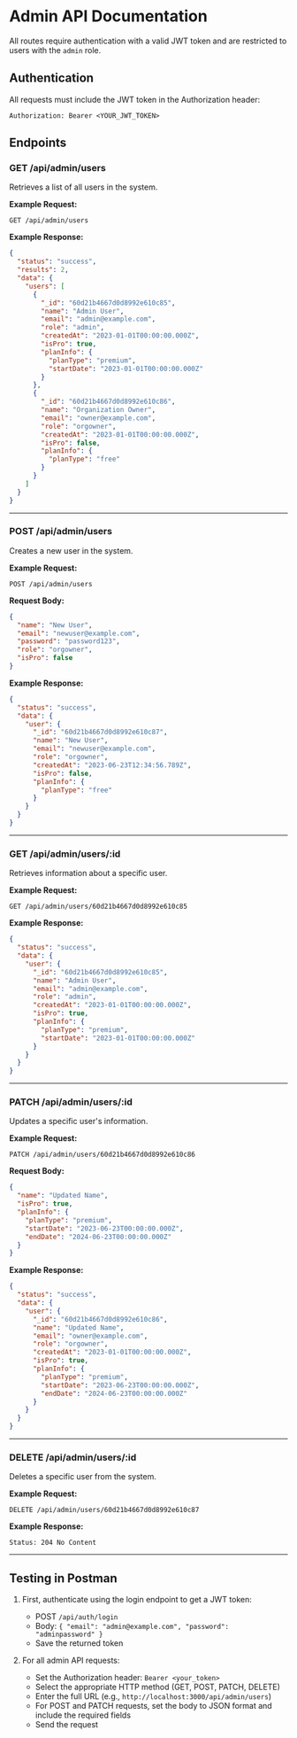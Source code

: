 # Admin API Documentation

All routes require authentication with a valid JWT token and are restricted to users with the `admin` role.

## Authentication

All requests must include the JWT token in the Authorization header:

```
Authorization: Bearer <YOUR_JWT_TOKEN>
```

## Endpoints

### GET /api/admin/users

Retrieves a list of all users in the system.

**Example Request:**
```
GET /api/admin/users
```

**Example Response:**
```json
{
  "status": "success",
  "results": 2,
  "data": {
    "users": [
      {
        "_id": "60d21b4667d0d8992e610c85",
        "name": "Admin User",
        "email": "admin@example.com",
        "role": "admin",
        "createdAt": "2023-01-01T00:00:00.000Z",
        "isPro": true,
        "planInfo": {
          "planType": "premium",
          "startDate": "2023-01-01T00:00:00.000Z"
        }
      },
      {
        "_id": "60d21b4667d0d8992e610c86",
        "name": "Organization Owner",
        "email": "owner@example.com",
        "role": "orgowner",
        "createdAt": "2023-01-01T00:00:00.000Z",
        "isPro": false,
        "planInfo": {
          "planType": "free"
        }
      }
    ]
  }
}
```

---

### POST /api/admin/users

Creates a new user in the system.

**Example Request:**
```
POST /api/admin/users
```

**Request Body:**
```json
{
  "name": "New User",
  "email": "newuser@example.com",
  "password": "password123",
  "role": "orgowner",
  "isPro": false
}
```

**Example Response:**
```json
{
  "status": "success",
  "data": {
    "user": {
      "_id": "60d21b4667d0d8992e610c87",
      "name": "New User",
      "email": "newuser@example.com",
      "role": "orgowner",
      "createdAt": "2023-06-23T12:34:56.789Z",
      "isPro": false,
      "planInfo": {
        "planType": "free"
      }
    }
  }
}
```

-----------------------------------------------------------

### GET /api/admin/users/:id

Retrieves information about a specific user.

**Example Request:**
```
GET /api/admin/users/60d21b4667d0d8992e610c85
```

**Example Response:**
```json
{
  "status": "success",
  "data": {
    "user": {
      "_id": "60d21b4667d0d8992e610c85",
      "name": "Admin User",
      "email": "admin@example.com",
      "role": "admin",
      "createdAt": "2023-01-01T00:00:00.000Z",
      "isPro": true,
      "planInfo": {
        "planType": "premium",
        "startDate": "2023-01-01T00:00:00.000Z"
      }
    }
  }
}
```

---

### PATCH /api/admin/users/:id

Updates a specific user's information.

**Example Request:**
```
PATCH /api/admin/users/60d21b4667d0d8992e610c86
```

**Request Body:**
```json
{
  "name": "Updated Name",
  "isPro": true,
  "planInfo": {
    "planType": "premium",
    "startDate": "2023-06-23T00:00:00.000Z",
    "endDate": "2024-06-23T00:00:00.000Z"
  }
}
```

**Example Response:**
```json
{
  "status": "success",
  "data": {
    "user": {
      "_id": "60d21b4667d0d8992e610c86",
      "name": "Updated Name",
      "email": "owner@example.com",
      "role": "orgowner",
      "createdAt": "2023-01-01T00:00:00.000Z",
      "isPro": true,
      "planInfo": {
        "planType": "premium",
        "startDate": "2023-06-23T00:00:00.000Z",
        "endDate": "2024-06-23T00:00:00.000Z"
      }
    }
  }
}
```

-----------------------------------------------------------

### DELETE /api/admin/users/:id

Deletes a specific user from the system.

**Example Request:**
```
DELETE /api/admin/users/60d21b4667d0d8992e610c87
```

**Example Response:**
```
Status: 204 No Content
```

---

## Testing in Postman

1. First, authenticate using the login endpoint to get a JWT token:
   - POST `/api/auth/login`
   - Body: `{ "email": "admin@example.com", "password": "adminpassword" }`
   - Save the returned token

2. For all admin API requests:
   - Set the Authorization header: `Bearer <your_token>`
   - Select the appropriate HTTP method (GET, POST, PATCH, DELETE)
   - Enter the full URL (e.g., `http://localhost:3000/api/admin/users`)
   - For POST and PATCH requests, set the body to JSON format and include the required fields
   - Send the request
